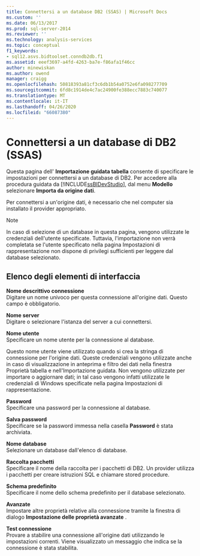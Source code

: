 ```yaml
---
title: Connettersi a un database DB2 (SSAS) | Microsoft Docs
ms.custom: ''
ms.date: 06/13/2017
ms.prod: sql-server-2014
ms.reviewer: ''
ms.technology: analysis-services
ms.topic: conceptual
f1_keywords:
- sql12.asvs.bidtoolset.conndb2db.f1
ms.assetid: eeef3697-a4fd-4263-ba7e-f86afa1f46cc
author: minewiskan
ms.author: owend
manager: craigg
ms.openlocfilehash: 50818393a81cf3c6db1b54a0752e6fa098277709
ms.sourcegitcommit: 6fd8c1914de4c7ac24900fe388ecc7883c740077
ms.translationtype: MT
ms.contentlocale: it-IT
ms.lasthandoff: 04/26/2020
ms.locfileid: "66087380"
---
```

# <a name="connect-to-a-db2-database-ssas"></a>Connettersi a un database di DB2 (SSAS)
  Questa pagina dell' **Importazione guidata tabella** consente di specificare le impostazioni per connettersi a un database di DB2. Per accedere alla procedura guidata da [!INCLUDE[ssBIDevStudio](../includes/ssbidevstudio-md.md)], dal menu **Modello** selezionare **Importa da origine dati**.  
  
 Per connettersi a un'origine dati, è necessario che nel computer sia installato il provider appropriato.  
  
> [!NOTE]  
>  In caso di selezione di un database in questa pagina, vengono utilizzate le credenziali dell'utente specificate. Tuttavia, l'importazione non verrà completata se l'utente specificato nella pagina Impostazioni di rappresentazione non dispone di privilegi sufficienti per leggere dal database selezionato.  
  
## <a name="uielement-list"></a>Elenco degli elementi di interfaccia  
 **Nome descrittivo connessione**  
 Digitare un nome univoco per questa connessione all'origine dati. Questo campo è obbligatorio.  
  
 **Nome server**  
 Digitare o selezionare l'istanza del server a cui connettersi.  
  
 **Nome utente**  
 Specificare un nome utente per la connessione al database.  
  
 Questo nome utente viene utilizzato quando si crea la stringa di connessione per l'origine dati. Queste credenziali vengono utilizzate anche in caso di visualizzazione in anteprima e filtro dei dati nella finestra Proprietà tabella e nell'Importazione guidata. Non vengono utilizzate per importare o aggiornare dati; in tal caso vengono infatti utilizzate le credenziali di Windows specificate nella pagina Impostazioni di rappresentazione.  
  
 **Password**  
 Specificare una password per la connessione al database.  
  
 **Salva password**  
 Specificare se la password immessa nella casella **Password** è stata archiviata.  
  
 **Nome database**  
 Selezionare un database dall'elenco di database.  
  
 **Raccolta pacchetti**  
 Specificare il nome della raccolta per i pacchetti di DB2. Un provider utilizza i pacchetti per creare istruzioni SQL e chiamare stored procedure.  
  
 **Schema predefinito**  
 Specificare il nome dello schema predefinito per il database selezionato.  
  
 **Avanzate**  
 Impostare altre proprietà relative alla connessione tramite la finestra di dialogo **Impostazione delle proprietà avanzate** .  
  
 **Test connessione**  
 Provare a stabilire una connessione all'origine dati utilizzando le impostazioni correnti. Viene visualizzato un messaggio che indica se la connessione è stata stabilita.  
  
  
